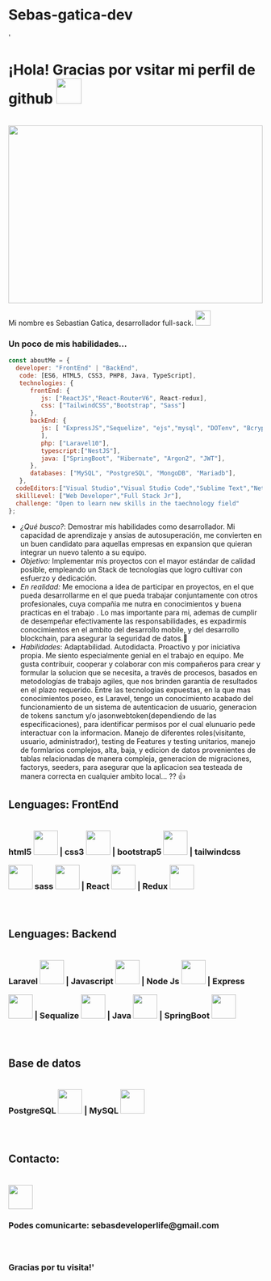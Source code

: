 # Sebas-gatica-dev
'<h1> ¡Hola! Gracias por vsitar mi perfil de github <img src="https://media.giphy.com/media/mGcNjsfWAjY5AEZNw6/giphy.gif" width="50"></h1>
  <dl>
  <br>
    <img style='width: 100%; height: 22rem' src='https://www.enter.co/wp-content/uploads/2021/02/4401280-768x432.jpg'/>
  </dl>
<p>Mi nombre es Sebastian Gatica, desarrollador full-sack. <img src="https://media.giphy.com/media/WUlplcMpOCEmTGBtBW/giphy.gif" width="30"> 
</em></p>

### Un poco de mis habilidades...  

```javascript
const aboutMe = {
  developer: "FrontEnd" | "BackEnd",
   code: [ES6, HTML5, CSS3, PHP8, Java, TypeScript],
   technologies: {
      frontEnd: {
         js: ["ReactJS","React-RouterV6", React-redux],
         css: ["TailwindCSS","Bootstrap", "Sass"]
      },
      backEnd: {
         js: [ "ExpressJS","Sequelize", "ejs","mysql", "DOTenv", "BcryptJS", "express-validator","JWT(json-web-token)",
         ],
         php: ["Laravel10"],
         typescript:["NestJS"],
         java: ["SpringBoot", "Hibernate", "Argon2", "JWT"],
      },
      databases: ["MySQL", "PostgreSQL", "MongoDB", "Mariadb"],
   },
  codeEditors:["Visual Studio","Visual Studio Code","Sublime Text","NetBeans","Intellij IDEA"],
  skillLevel: ["Web Developer","Full Stack Jr"],
  challenge: "Open to learn new skills in the taechnology field"
};
```
- *¿Qué busco?*: Demostrar mis habilidades como desarrollador. Mi capacidad de aprendizaje y ansias de autosuperación, me convierten en un buen candidato para aquellas empresas en expansion que quieran integrar un nuevo talento a su equipo.
- *Objetivo:* Implementar mis proyectos con el mayor estándar de calidad posible, empleando un Stack de tecnologías que logro cultivar con esfuerzo y dedicación.
- *En realidad:* Me emociona a idea de participar en proyectos, en el que pueda desarrollarme en el que pueda trabajar conjuntamente con otros profesionales, cuya compañia me nutra en conocimientos y buena practicas en el trabajo . Lo mas importante para mi, ademas de cumplir de desempeñar efectivamente las responsabilidades, es expadirmis conocimientos en el ambito del desarrollo mobile, y del desarrollo blockchain, para asegurar la seguridad de datos.:muscle:
- *Habilidades*: Adaptabilidad. Autodidacta. Proactivo y por iniciativa propia. Me siento especialmente genial en el trabajo en equipo. Me gusta contribuir, cooperar y colaborar con mis compañeros para crear y formular la solucion que se necesita, a través de procesos, basados en metodologías de trabajo agiles, que nos brinden garantía de resultados en el plazo requerido. Entre las tecnologias expuestas, en la que mas conocimientos poseo, es Laravel, tengo un conocimiento acabado del funcionamiento de un sistema de autenticacion de usuario, generacion de tokens sanctum y/o jasonwebtoken(dependiendo de las especificaciones), para identificar permisos por el cual elunuario pede interactuar con la informacion. Manejo de diferentes roles(visitante, usuario, administrador), testing de Features y testing unitarios, manejo de formlarios complejos, alta, baja, y edicion de datos provenientes de tablas relacionadas de manera compleja, generacion de migraciones, factorys, seeders, para asegurar que la aplicacion sea testeada de manera correcta en cualquier ambito local... ?? :thumbsup:
    
<h2><strong>Lenguages: FrontEnd<strong></h2>
    <h3>
    html5 <img style='width: 3rem; height: 3rem; margin-top: 1rem' src="https://upload.wikimedia.org/wikipedia/commons/thumb/3/38/HTML5_Badge.svg/600px-HTML5_Badge.svg.png"/> |
    css3 <img <img style='width: 3rem; height: 3rem; margin-top: 1rem' src="https://cdn4.iconfinder.com/data/icons/social-media-logos-6/512/121-css3-512.png"/> |
    bootstrap5 <img <img style='width: 3rem; height: 3rem; margin-top: 1rem' src="https://upload.wikimedia.org/wikipedia/commons/thumb/b/b2/Bootstrap_logo.svg/1024px-Bootstrap_logo.svg.png"/> |
    tailwindcss <img <img style='width: 3rem; height: 3rem; margin-top: 1rem' src="https://i.pinimg.com/236x/51/a3/d9/51a3d9f3e1b12039ff65663779255981.jpg"/>  
    sass <img <img style='width: 3rem; height: 3rem; margin-top: 1rem' src="https://upload.wikimedia.org/wikipedia/commons/thumb/9/96/Sass_Logo_Color.svg/1280px-Sass_Logo_Color.svg.png"/> | 
    React <img <img style='width: 3rem; height: 3rem; margin-top: 1rem' src="https://upload.wikimedia.org/wikipedia/commons/thumb/4/47/React.svg/1200px-React.svg.png"/> | 
    Redux <img <img style='width: 3rem; height: 3rem; margin-top: 1rem' src="https://res.cloudinary.com/druj3xeao/image/upload/v1635267893/readme/pngwing.com_2_jzoj50.png"/>
    <h3> 
    <br>
<h2><strong>Lenguages: Backend<strong></h2>        
    <h3>  
    Laravel <img style='width: 3rem; height: 3rem; margin-top: 1rem' src="https://i.pinimg.com/236x/b8/0d/c0/b80dc0a8aec2f2f7a37b8417f07258cd.jpg"/>  | 
    Javascript <img style='width: 3rem; height: 3rem; margin-top: 1rem' src="https://cdn.pixabay.com/photo/2015/04/23/17/41/javascript-736400_960_720.png"/>  |
    Node Js <img style='width: 3rem; height: 3rem; margin-top: 1rem' src="https://res.cloudinary.com/druj3xeao/image/upload/v1635268343/readme/pngwing.com_9_nptorj.png"/> |
    Express <img <img style='width: 3rem; height: 3rem; margin-top: 1rem' src="https://res.cloudinary.com/druj3xeao/image/upload/v1635268180/readme/pngwing.com_5_mtcqjs.png"/> |
    Sequalize <img <img style='width: 3rem; height: 3rem; margin-top: 1rem' src="https://seekvectors.com/files/download/Sequelize-01.png"/> |
    Java <img <img style='width: 3rem; height: 3rem; margin-top: 1rem' src="https://encrypted-tbn0.gstatic.com/images?q=tbn:ANd9GcQ2GBqKlTgJ9SzYYObejYZNMFYB9QrjQ-Spsw&usqp=CAU"/> |
    SpringBoot <img <img style='width: 3rem; height: 3rem; margin-top: 1rem' src="https://encrypted-tbn0.gstatic.com/images?q=tbn:ANd9GcQZmXkmhvZXb0HwLMVqC8Vk0QsNeXT6tAe8Zg&usqp=CAU"/> 
    <h3/>
    <br/>  
<h2><strong>Base de datos<strong></h2>
    <h3>
    PostgreSQL <img <img style='width: 3rem; height: 3rem; margin-top: 1rem' src="https://res.cloudinary.com/druj3xeao/image/upload/v1635268544/readme/pngwing.com_10_qbdbp1.png"/> |
    MySQL <img <img style='width: 3rem; height: 3rem; margin-top: 1rem' src="https://upload.wikimedia.org/wikipedia/commons/thumb/5/51/Mysql.svg/800px-Mysql.svg.png"/>
    <h3>
    <br>  
<h2> Contacto: <h3> 
    <a href='https://www.linkedin.com/in/sebastian-gatica-062985200/' target= "_blank">
    <img style='width: 3rem; height: 3rem; margin-top: 1rem' src="https://res.cloudinary.com/druj3xeao/image/upload/v1635266956/readme/linkedin-logo-png-1825_cjdift.png">       
    </a><br>
<h3>  Podes comunicarte: sebasdeveloperlife@gmail.com <h3>
    <br><br>
    Gracias por tu visita!'
